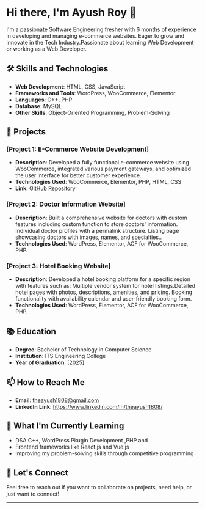 # Hi there, I'm Ayush Roy 👋

I'm a passionate Software Engineering fresher with 6 months of experience in developing and managing e-commerce websites. Eager to grow and innovate in the Tech Industry.Passionate about learning Web Development or working as a Web Developer.

## 🛠️ Skills and Technologies
- **Web Development**: HTML, CSS, JavaScript
- **Frameworks and Tools**: WordPress, WooCommerce, Elementor
- **Languages**: C++, PHP
- **Database**: MySQL
- **Other Skills**: Object-Oriented Programming, Problem-Solving


## 🌟 Projects
### [Project 1: E-Commerce Website Development]
- **Description**: Developed a fully functional e-commerce website using WooCommerce, integrated various payment gateways, and optimized the user interface for better customer experience.
- **Technologies Used**: WooCommerce, Elementor, PHP, HTML, CSS 
- **Link**: [GitHub Repository](#)

### [Project 2: Doctor Information Website]
- **Description**: Built a comprehensive website for doctors with custom features including custom function to store doctors' information.
Individual doctor profiles with a permalink structure. Listing page showcasing doctors with images, names, and specialties..
- **Technologies Used**: WordPress, Elementor, ACF for WooCommerce, PHP.

### [Project 3: Hotel Booking Website]
- **Description**: Developed a hotel booking platform for a specific region with features such as:
Multiple vendor system for hotel listings.Detailed hotel pages with photos, descriptions, amenities, and pricing. Booking functionality with availability calendar and user-friendly booking form.
- **Technologies Used**: WordPress, Elementor, ACF for WooCommerce, PHP.

## 📚 Education
- **Degree**: Bachelor of Technology in Computer Science
- **Institution**: ITS Engineering College
- **Year of Graduation**: [2025]

## 📫 How to Reach Me
- **Email**: theayush1808@gmail.com
- **LinkedIn** **Link**: https://www.linkedin.com/in/theayush1808/

## 🌱 What I'm Currently Learning
- DSA C++, WordPress Pkugin Development ,PHP and 
- Frontend frameworks like React.js and Vue.js
- Improving my problem-solving skills through competitive programming

## 💬 Let's Connect
Feel free to reach out if you want to collaborate on projects, need help, or just want to connect!

---

